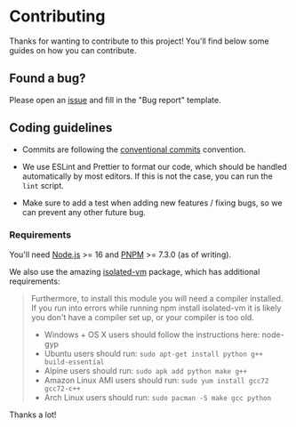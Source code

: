 # Contributing

Thanks for wanting to contribute to this project! You'll find below some guides on how you can contribute.

## Found a bug?

Please open an [issue](https://github.com/lagonapp/lagon/issues/new) and fill in the "Bug report" template.

## Coding guidelines

- Commits are following the [conventional commits](https://www.conventionalcommits.org/en/v1.0.0/) convention.

- We use ESLint and Prettier to format our code, which should be handled automatically by most editors. If this is not the case, you can run the `lint` script.

- Make sure to add a test when adding new features / fixing bugs, so we can prevent any other future bug.

### Requirements

You'll need [Node.js](https://nodejs.org/en/) >= 16 and [PNPM](https://pnpm.io/) >= 7.3.0 (as of writing).

We also use the amazing [isolated-vm](https://github.com/laverdet/isolated-vm) package, which has additional requirements:
> Furthermore, to install this module you will need a compiler installed. If you run into errors while running npm install isolated-vm it is likely you don't have a compiler set up, or your compiler is too old.
>
> - Windows + OS X users should follow the instructions here: node-gyp
> - Ubuntu users should run: `sudo apt-get install python g++ build-essential`
> - Alpine users should run: `sudo apk add python make g++`
> - Amazon Linux AMI users should run: `sudo yum install gcc72 gcc72-c++`
> - Arch Linux users should run: `sudo pacman -S make gcc python`

Thanks a lot!
